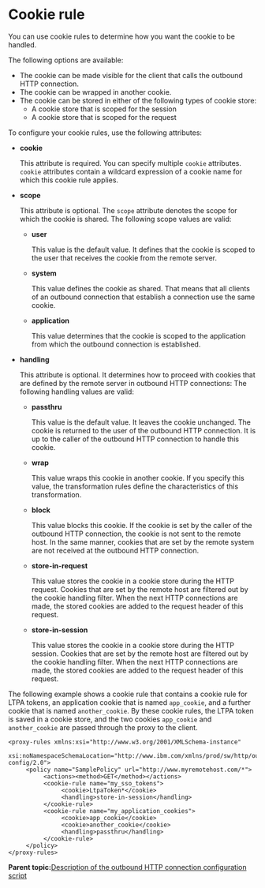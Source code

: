 # Cookie rule 

You can use cookie rules to determine how you want the cookie to be handled.

The following options are available:

-   The cookie can be made visible for the client that calls the outbound HTTP connection.
-   The cookie can be wrapped in another cookie.
-   The cookie can be stored in either of the following types of cookie store:
    -   A cookie store that is scoped for the session
    -   A cookie store that is scoped for the request

To configure your cookie rules, use the following attributes:

-   **cookie**

    This attribute is required. You can specify multiple `cookie` attributes. `cookie` attributes contain a wildcard expression of a cookie name for which this cookie rule applies.

-   **scope**

    This attribute is optional. The `scope` attribute denotes the scope for which the cookie is shared. The following scope values are valid:

    -   **user**

        This value is the default value. It defines that the cookie is scoped to the user that receives the cookie from the remote server.

    -   **system**

        This value defines the cookie as shared. That means that all clients of an outbound connection that establish a connection use the same cookie.

    -   **application**

        This value determines that the cookie is scoped to the application from which the outbound connection is established.

-   **handling**

    This attribute is optional. It determines how to proceed with cookies that are defined by the remote server in outbound HTTP connections: The following handling values are valid:

    -   **passthru**

        This value is the default value. It leaves the cookie unchanged. The cookie is returned to the user of the outbound HTTP connection. It is up to the caller of the outbound HTTP connection to handle this cookie.

    -   **wrap**

        This value wraps this cookie in another cookie. If you specify this value, the transformation rules define the characteristics of this transformation.

    -   **block**

        This value blocks this cookie. If the cookie is set by the caller of the outbound HTTP connection, the cookie is not sent to the remote host. In the same manner, cookies that are set by the remote system are not received at the outbound HTTP connection.

    -   **store-in-request**

        This value stores the cookie in a cookie store during the HTTP request. Cookies that are set by the remote host are filtered out by the cookie handling filter. When the next HTTP connections are made, the stored cookies are added to the request header of this request.

    -   **store-in-session**

        This value stores the cookie in a cookie store during the HTTP session. Cookies that are set by the remote host are filtered out by the cookie handling filter. When the next HTTP connections are made, the stored cookies are added to the request header of this request.


The following example shows a cookie rule that contains a cookie rule for LTPA tokens, an application cookie that is named `app_cookie`, and a further cookie that is named `another_cookie`. By these cookie rules, the LTPA token is saved in a cookie store, and the two cookies `app_cookie` and `another_cookie` are passed through the proxy to the client.

```
<proxy-rules xmlns:xsi="http://www.w3.org/2001/XMLSchema-instance"
    xsi:noNamespaceSchemaLocation="http://www.ibm.com/xmlns/prod/sw/http/outbound/proxy-config/2.0">
     <policy name="SamplePolicy" url="http://www.myremotehost.com/*">
          <actions><method>GET</method></actions>
          <cookie-rule name="my_sso_tokens">
               <cookie>LtpaToken*</cookie>
               <handling>store-in-session</handling>
          </cookie-rule>
          <cookie-rule name="my_application_cookies">
               <cookie>app_cookie</cookie>
               <cookie>another_cookie</cookie>
               <handling>passthru</handling>
          </cookie-rule>
     </policy>
</proxy-rules>
```

**Parent topic:**[Description of the outbound HTTP connection configuration script ](../dev-portlet/outbhttp_cfg_descript.md)

